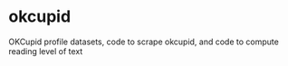 okcupid
=======

OKCupid profile datasets, code to scrape okcupid, and code to compute reading level of text

